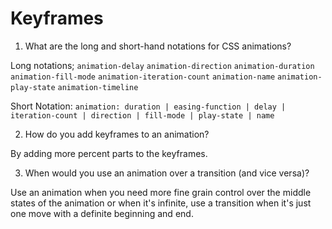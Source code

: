 # Keyframes

1. What are the long and short-hand notations for CSS animations?

Long notations;
`animation-delay`
`animation-direction`
`animation-duration`
`animation-fill-mode`
`animation-iteration-count`
`animation-name`
`animation-play-state`
`animation-timeline`

Short Notation:
`animation: duration | easing-function | delay |
iteration-count | direction | fill-mode | play-state | name `

2. How do you add keyframes to an animation?

By adding more percent parts to the keyframes.

3. When would you use an animation over a transition (and vice versa)?

Use an animation when you need more fine grain control over the
middle states of the animation or when it's infinite, use a
transition when it's just one move with a definite beginning and end.
